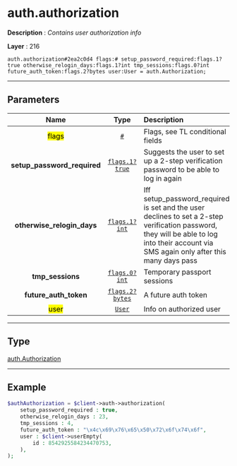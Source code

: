 # auth.authorization

**Description** : *Contains user authorization info*

**Layer** : 216

```tl
auth.authorization#2ea2c0d4 flags:# setup_password_required:flags.1?true otherwise_relogin_days:flags.1?int tmp_sessions:flags.0?int future_auth_token:flags.2?bytes user:User = auth.Authorization;
```

---

## Parameters

| Name | Type | Description |
| :---: | :---: | :--- |
| <mark>flags</mark> | [`#`](type/#) | Flags, see TL conditional fields |
| **setup_password_required** | [`flags.1?true`](type/true) | Suggests the user to set up a 2-step verification password to be able to log in again |
| **otherwise_relogin_days** | [`flags.1?int`](type/int) | Iff setup_password_required is set and the user declines to set a 2-step verification password, they will be able to log into their account via SMS again only after this many days pass |
| **tmp_sessions** | [`flags.0?int`](type/int) | Temporary passport sessions |
| **future_auth_token** | [`flags.2?bytes`](type/bytes) | A future auth token |
| <mark>user</mark> | [`User`](type/User) | Info on authorized user |

---

## Type

[auth.Authorization](type/auth.Authorization)

---

## Example

```php
$authAuthorization = $client->auth->authorization(
	setup_password_required : true,
	otherwise_relogin_days : 23,
	tmp_sessions : 4,
	future_auth_token : "\x4c\x69\x76\x65\x50\x72\x6f\x74\x6f",
	user : $client->userEmpty(
		id : 8542925584234470753,
	),
);
```